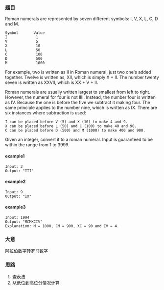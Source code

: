 ### 题目
Roman numerals are represented by seven different symbols: I, V, X, L, C, D and M.<br>
```
Symbol       Value
I             1
V             5
X             10
L             50
C             100
D             500
M             1000
```
For example, two is written as II in Roman numeral, just two one's added together. Twelve is written as, XII, which is simply X + II. The number twenty seven is written as XXVII, which is XX + V + II.<br>

Roman numerals are usually written largest to smallest from left to right. However, the numeral for four is not IIII. Instead, the number four is written as IV. Because the one is before the five we subtract it making four. The same principle applies to the number nine, which is written as IX. There are six instances where subtraction is used:<br>
```
I can be placed before V (5) and X (10) to make 4 and 9. 
X can be placed before L (50) and C (100) to make 40 and 90. 
C can be placed before D (500) and M (1000) to make 400 and 900.
```
Given an integer, convert it to a roman numeral. Input is guaranteed to be within the range from 1 to 3999.

#### example1
```
Input: 3
Output: "III"
```
#### example2
```
Input: 9
Output: "IX"
```
#### example3
```
Input: 1994
Output: "MCMXCIV"
Explanation: M = 1000, CM = 900, XC = 90 and IV = 4.
```

### 大意
阿拉伯数字转罗马数字

### 思路
1. 查表法
2. 从低位到高位分情况计算